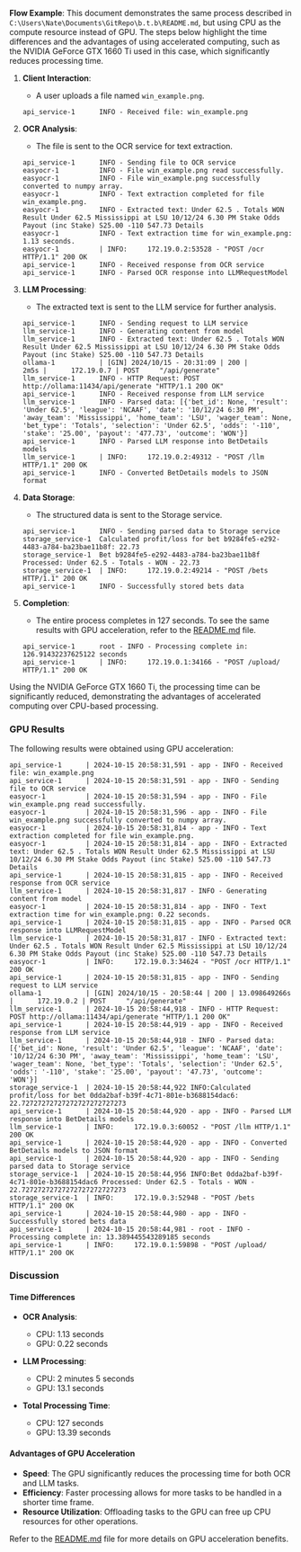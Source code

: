 **Flow Example**:
This document demonstrates the same process described in `C:\Users\Nate\Documents\GitRepo\b.t.b\README.md`, but using CPU as the compute resource instead of GPU. The steps below highlight the time differences and the advantages of using accelerated computing, such as the NVIDIA GeForce GTX 1660 Ti used in this case, which significantly reduces processing time.

1. **Client Interaction**:
    - A user uploads a file named `win_example.png`.
    ```plaintext
    api_service-1      INFO - Received file: win_example.png
    ```

2. **OCR Analysis**:
    - The file is sent to the OCR service for text extraction.
    ```plaintext
    api_service-1      INFO - Sending file to OCR service
    easyocr-1          INFO - File win_example.png read successfully.
    easyocr-1          INFO - File win_example.png successfully converted to numpy array.
    easyocr-1          INFO - Text extraction completed for file win_example.png.
    easyocr-1          INFO - Extracted text: Under 62.5 . Totals WON Result Under 62.5 Mississippi at LSU 10/12/24 6.30 PM Stake Odds Payout (inc Stake) S25.00 -110 547.73 Details
    easyocr-1          INFO - Text extraction time for win_example.png: 1.13 seconds.
    easyocr-1          | INFO:     172.19.0.2:53528 - "POST /ocr HTTP/1.1" 200 OK
    api_service-1      INFO - Received response from OCR service
    api_service-1      INFO - Parsed OCR response into LLMRequestModel
    ```

3. **LLM Processing**:
    - The extracted text is sent to the LLM service for further analysis.
    ```plaintext
    api_service-1      INFO - Sending request to LLM service
    llm_service-1      INFO - Generating content from model
    llm_service-1      INFO - Extracted text: Under 62.5 . Totals WON Result Under 62.5 Mississippi at LSU 10/12/24 6.30 PM Stake Odds Payout (inc Stake) S25.00 -110 547.73 Details
    ollama-1           | [GIN] 2024/10/15 - 20:31:09 | 200 |          2m5s |      172.19.0.7 | POST     "/api/generate"
    llm_service-1      INFO - HTTP Request: POST http://ollama:11434/api/generate "HTTP/1.1 200 OK"
    api_service-1      INFO - Received response from LLM service
    llm_service-1      INFO - Parsed data: [{'bet_id': None, 'result': 'Under 62.5', 'league': 'NCAAF', 'date': '10/12/24 6:30 PM', 'away_team': 'Mississippi', 'home_team': 'LSU', 'wager_team': None, 'bet_type': 'Totals', 'selection': 'Under 62.5', 'odds': '-110', 'stake': '25.00', 'payout': '477.73', 'outcome': 'WON'}]
    api_service-1      INFO - Parsed LLM response into BetDetails models
    llm_service-1      | INFO:     172.19.0.2:49312 - "POST /llm HTTP/1.1" 200 OK
    api_service-1      INFO - Converted BetDetails models to JSON format
    ```

4. **Data Storage**:
    - The structured data is sent to the Storage service.
    ```plaintext
    api_service-1      INFO - Sending parsed data to Storage service
    storage_service-1  Calculated profit/loss for bet b9284fe5-e292-4483-a784-ba23bae11b8f: 22.73
    storage_service-1  Bet b9284fe5-e292-4483-a784-ba23bae11b8f Processed: Under 62.5 - Totals - WON - 22.73
    storage_service-1  | INFO:     172.19.0.2:49214 - "POST /bets HTTP/1.1" 200 OK
    api_service-1      INFO - Successfully stored bets data
    ```

5. **Completion**:
    - The entire process completes in 127 seconds. To see the same results with GPU acceleration, refer to the [README.md](../../README.md) file.
    ```plaintext
    api_service-1      root - INFO - Processing complete in: 126.91432237625122 seconds
    api_service-1      | INFO:     172.19.0.1:34166 - "POST /upload/ HTTP/1.1" 200 OK
    ```

Using the NVIDIA GeForce GTX 1660 Ti, the processing time can be significantly reduced, demonstrating the advantages of accelerated computing over CPU-based processing.

### GPU Results

The following results were obtained using GPU acceleration:

```plaintext
api_service-1      | 2024-10-15 20:58:31,591 - app - INFO - Received file: win_example.png
api_service-1      | 2024-10-15 20:58:31,591 - app - INFO - Sending file to OCR service
easyocr-1          | 2024-10-15 20:58:31,594 - app - INFO - File win_example.png read successfully.
easyocr-1          | 2024-10-15 20:58:31,596 - app - INFO - File win_example.png successfully converted to numpy array.
easyocr-1          | 2024-10-15 20:58:31,814 - app - INFO - Text extraction completed for file win_example.png.
easyocr-1          | 2024-10-15 20:58:31,814 - app - INFO - Extracted text: Under 62.5 . Totals WON Result Under 62.5 Mississippi at LSU 10/12/24 6.30 PM Stake Odds Payout (inc Stake) 525.00 -110 547.73 Details
api_service-1      | 2024-10-15 20:58:31,815 - app - INFO - Received response from OCR service
llm_service-1      | 2024-10-15 20:58:31,817 - INFO - Generating content from model
easyocr-1          | 2024-10-15 20:58:31,814 - app - INFO - Text extraction time for win_example.png: 0.22 seconds.
api_service-1      | 2024-10-15 20:58:31,815 - app - INFO - Parsed OCR response into LLMRequestModel
llm_service-1      | 2024-10-15 20:58:31,817 - INFO - Extracted text: Under 62.5 . Totals WON Result Under 62.5 Mississippi at LSU 10/12/24 6.30 PM Stake Odds Payout (inc Stake) 525.00 -110 547.73 Details
easyocr-1          | INFO:     172.19.0.3:34624 - "POST /ocr HTTP/1.1" 200 OK
api_service-1      | 2024-10-15 20:58:31,815 - app - INFO - Sending request to LLM service
ollama-1           | [GIN] 2024/10/15 - 20:58:44 | 200 | 13.098649266s |      172.19.0.2 | POST     "/api/generate"
llm_service-1      | 2024-10-15 20:58:44,918 - INFO - HTTP Request: POST http://ollama:11434/api/generate "HTTP/1.1 200 OK"
api_service-1      | 2024-10-15 20:58:44,919 - app - INFO - Received response from LLM service
llm_service-1      | 2024-10-15 20:58:44,918 - INFO - Parsed data: [{'bet_id': None, 'result': 'Under 62.5', 'league': 'NCAAF', 'date': '10/12/24 6:30 PM', 'away_team': 'Mississippi', 'home_team': 'LSU', 'wager_team': None, 'bet_type': 'Totals', 'selection': 'Under 62.5', 'odds': '-110', 'stake': '25.00', 'payout': '47.73', 'outcome': 'WON'}]
storage_service-1  | 2024-10-15 20:58:44,922 INFO:Calculated profit/loss for bet 0dda2baf-b39f-4c71-801e-b3688154dac6: 22.72727272727272727272727273
api_service-1      | 2024-10-15 20:58:44,920 - app - INFO - Parsed LLM response into BetDetails models
llm_service-1      | INFO:     172.19.0.3:60052 - "POST /llm HTTP/1.1" 200 OK
api_service-1      | 2024-10-15 20:58:44,920 - app - INFO - Converted BetDetails models to JSON format
api_service-1      | 2024-10-15 20:58:44,920 - app - INFO - Sending parsed data to Storage service
storage_service-1  | 2024-10-15 20:58:44,956 INFO:Bet 0dda2baf-b39f-4c71-801e-b3688154dac6 Processed: Under 62.5 - Totals - WON - 22.72727272727272727272727273
storage_service-1  | INFO:     172.19.0.3:52948 - "POST /bets HTTP/1.1" 200 OK
api_service-1      | 2024-10-15 20:58:44,980 - app - INFO - Successfully stored bets data
api_service-1      | 2024-10-15 20:58:44,981 - root - INFO - Processing complete in: 13.389445543289185 seconds
api_service-1      | INFO:     172.19.0.1:59898 - "POST /upload/ HTTP/1.1" 200 OK
```

### Discussion

#### Time Differences
- **OCR Analysis**:
  - CPU: 1.13 seconds
  - GPU: 0.22 seconds

- **LLM Processing**:
  - CPU: 2 minutes 5 seconds
  - GPU: 13.1 seconds

- **Total Processing Time**:
  - CPU: 127 seconds
  - GPU: 13.39 seconds

#### Advantages of GPU Acceleration
- **Speed**: The GPU significantly reduces the processing time for both OCR and LLM tasks.
- **Efficiency**: Faster processing allows for more tasks to be handled in a shorter time frame.
- **Resource Utilization**: Offloading tasks to the GPU can free up CPU resources for other operations.

Refer to the [README.md](../../README.md) file for more details on GPU acceleration benefits.